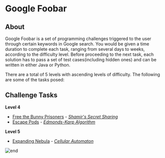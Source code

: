 # Google Foobar
## About
Google Foobar is a set of programming challenges triggered to the user through certain keywords in Google search. You would be given a time duration to complete each task, ranging from several days to weeks, according to the difficulty level. 
Before proceeding to the next task, each solution has to pass a set of test cases(including hidden ones) and can be written in either Java or Python. 

There are a total of 5 levels with ascending levels of difficulty. The following are some of the tasks posed: 

## Challenge Tasks
**Level 4**
- [Free the Bunny Prisoners](https://github.com/swx0/google-foobar/tree/main/Level%204_Free%20the%20Bunny%20Prisoners) - [*Shamir's Secret Sharing*](https://en.wikipedia.org/wiki/Shamir%27s_Secret_Sharing)
- [Escape Pods](https://github.com/swx0/google-foobar/tree/main/Level%204_Escape%20Pods) - [*Edmonds-Karp Algorithm*](https://en.wikipedia.org/wiki/Edmonds%E2%80%93Karp_algorithm)

**Level 5**
- [Expanding Nebula](https://github.com/swx0/google-foobar/tree/main/Level%205_Expanding%20Nebula) - [*Cellular Automaton*](https://en.wikipedia.org/wiki/Cellular_automaton)

![end](https://user-images.githubusercontent.com/76123658/102495227-cf396900-40b0-11eb-82be-7cb860891600.PNG)
